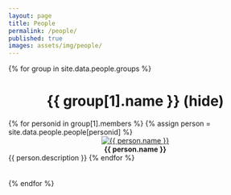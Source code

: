```yaml
---
layout: page
title: People
permalink: /people/
published: true
images: assets/img/people/
---
```


<script>

function toggleGroupDisplay(divId, linkId) {
  var x = document.getElementById(divId);
  var l = document.getElementById(linkId);

  if (x.style.display === "none") {
    x.style.display = "block";
    l.text = "(hide)";
  } else {
    x.style.display = "none";
    l.text = "(show)";
  }
}

</script>

<div class="page" markdown="1">

{% for group in site.data.people.groups %}
  <center><h1>{{ group[1].name }} <a onclick="toggleGroupDisplay('{{ group[1].name | downcase }}', 'hide{{ group[1].name }}Link')" id="hide{{ group[1].name }}Link">(hide)</a></h1></center>
  <div id="{{ group[1].name | downcase }}">
  {% for personid in group[1].members %}
    {% assign person = site.data.people.people[personid] %}
    <center>
    <a href="{{ person.website }}"><img class="people" alt="{{ person.name }}" src="{{ page.images | relative_url }}{{ person.image }}" srcset="{{ page.images | relative_url }}{{ person.image }}" /></a>
    </center>  
    <center><b>{{ person.name }}</b></center>
    <!-- <center>{{ person.role }}</center> -->
    <!-- <center><i>{{ person.department }}</i></center> -->
    <!-- <center><i>{{ person.university }}</i></center> -->
    {{ person.description }}
  {% endfor %}
  </div>
  <br/>
  <br/>
{% endfor %}
</div>
